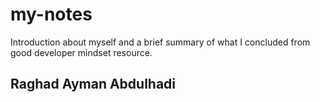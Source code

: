 # my-notes
Introduction about myself and a brief summary of what I concluded from good developer mindset resource.
## Raghad Ayman Abdulhadi
